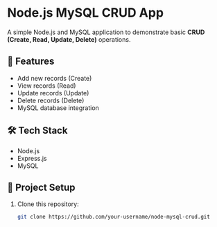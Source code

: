 # Node.js MySQL CRUD App

A simple Node.js and MySQL application to demonstrate basic **CRUD (Create, Read, Update, Delete)** operations.

## 🚀 Features
- Add new records (Create)
- View records (Read)
- Update records (Update)
- Delete records (Delete)
- MySQL database integration

## 🛠️ Tech Stack
- Node.js
- Express.js
- MySQL

## 📂 Project Setup
1. Clone this repository:
   ```bash
   git clone https://github.com/your-username/node-mysql-crud.git
